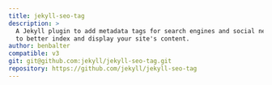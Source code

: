 ```yaml
---
title: jekyll-seo-tag
description: >
  A Jekyll plugin to add metadata tags for search engines and social networks
  to better index and display your site's content.
author: benbalter
compatible: v3
git: git@github.com:jekyll/jekyll-seo-tag.git
repository: https://github.com/jekyll/jekyll-seo-tag
---
```

